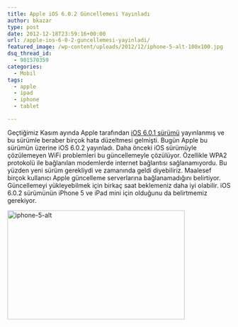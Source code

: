 ```yaml
---
title: Apple iOS 6.0.2 Güncellemesi Yayınladı
author: bkazar
type: post
date: 2012-12-18T23:59:16+00:00
url: /apple-ios-6-0-2-guncellemesi-yayinladi/
featured_image: /wp-content/uploads/2012/12/iphone-5-alt-100x100.jpg
dsq_thread_id:
  - 981570359
categories:
  - Mobil
tags:
  - apple
  - ipad
  - iphone
  - tablet

---
```

Geçtiğimiz Kasım ayında Apple tarafından [iOS 6.0.1 sürümü][1] yayınlanmış ve bu sürümle beraber birçok hata düzeltmesi gelmişti. Bugün Apple bu sürümün üzerine iOS 6.0.2 yayınladı. Daha önceki iOS sürümüyle çözülemeyen WiFi problemleri bu güncellemeyle çözülüyor. Özellikle WPA2 protokolü ile bağlanılan modemlerde internet bağlantısı sağlanamıyordu. Bu yüzden yeni sürüm gerekliydi ve zamanında geldi diyebiliriz. Maalesef birçok kullanıcı Apple güncelleme serverlarına bağlanamadığını belirtiyor. Güncellemeyi yükleyebilmek için birkaç saat beklemeniz daha iyi olabilir. iOS 6.0.2 sürümünün iPhone 5 ve iPad mini için olduğunu da belirtmemiz gerekiyor.

<img class="aligncenter size-large wp-image-9979" alt="iphone-5-alt" src="https://www.murekkep.org/wp-content/uploads/2012/12/iphone-5-alt-400x246.jpg" width="400" height="246" srcset="https://www.murekkep.org/wp-content/uploads/2012/12/iphone-5-alt-400x246.jpg 400w, https://www.murekkep.org/wp-content/uploads/2012/12/iphone-5-alt-50x30.jpg 50w, https://www.murekkep.org/wp-content/uploads/2012/12/iphone-5-alt-125x76.jpg 125w, https://www.murekkep.org/wp-content/uploads/2012/12/iphone-5-alt-300x184.jpg 300w, https://www.murekkep.org/wp-content/uploads/2012/12/iphone-5-alt-495x305.jpg 495w, https://www.murekkep.org/wp-content/uploads/2012/12/iphone-5-alt.jpg 780w" sizes="(max-width: 400px) 100vw, 400px" />

 [1]: https://www.murekkep.org/iphone-ve-ipod-touh-jailbreak-ios-6-0-1-nasil-yapilir-8930 "ios 6.0.1 jailbreak"